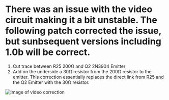 # There was an issue with the video circuit making it a bit unstable. The following patch corrected the issue, but sunbsequent versions including 1.0b will be correct.

1. Cut trace between R25 200&Omega; and Q2 2N3904 Emitter
2. Add on the underside a 30&Omega; resistor from the 200&Omega; resistor to the emitter. 
This correction essentially replaces the direct link from R25 and the Q2 Emitter with the 30&Omega; resistor.

![Image of video correction](https://github.com/user-attachments/assets/4c8d9179-3c06-46b6-8015-2dc48238c463)




